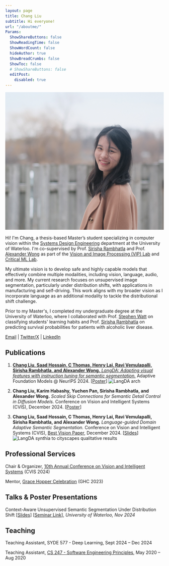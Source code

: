 ```yaml
---
layout: page
title: Chang Liu
subtitle: Hi everyone!
url: "/aboutme/"
Params:
  ShowShareButtons: false
  ShowReadingTime: false
  ShowWordCount: false
  hideAuthor: true
  ShowBreadCrumbs: false
  ShowToc: false
  # ShowShareButtons: false
  editPost:
    disabled: true
---
```

<!-- Chang is a Master’s student in Systems Design Engineering at the University of Waterloo, co-supervised by Prof. Sirisha Rambhatla and Prof. Alex Wong. Chang’s research focus is on unsupervised domain adaptation in Computer Vision, with application to manufacturing and medical imaging. -->

<!-- ### Hi, this is me! -->
<!-- ![A photo of Chang](../assets/img/aboutme/this_is_me.jpg#center) -->
![A photo of Chang](../assets/img/aboutme/winter_profile_pic.jpg#center)
<!-- {{< figure src="../assets/img/aboutme/winter_profile_pic.jpg#center" width=600 height=500 >}} -->

Hi! I'm Chang, a thesis-based Master’s student specializing in computer vision within the [Systems Design Engineering](https://uwaterloo.ca/systems-design-engineering/) department at the University of Waterloo. I'm co-supervised by Prof. [Sirisha Rambhatla](https://sirisharambhatla.com/) and Prof. [Alexander Wong](https://www.linkedin.com/in/alexander-wong-90650216/?originalSubdomain=ca) as part of the [Vision and Image Processing (VIP) Lab](https://vip.uwaterloo.ca/chang-liu/) and [Critical ML Lab](https://sirisharambhatla.com/criticalml/). 

My ultimate vision is to develop safe and highly capable models that effectively combine multiple modalities, including vision, language, audio, and more. My current research focuses on unsupervised image segmentation, particularly under distribution shifts, with applications in manufacturing and self-driving. This work aligns with my broader vision as I incorporate language as an additional modality to tackle the distributional shift challenge.

Prior to my Master's, I completed my undergraduate degree at the University of Waterloo, where I collaborated with Prof. [Stephen Watt](https://cs.uwaterloo.ca/~smwatt/) on classifying students' learning habits and Prof. [Sirisha Rambhatla](https://sirisharambhatla.com/) on predicting survival probabilities for patients with alcoholic liver disease.

[Email](chang.liu@uwaterloo.ca) | [Twitter/X](https://x.com/hellochangg) | [LinkedIn](www.linkedin.com/in/hellochang/)

<!-- {{< text-align >}} -->
<!-- {{< /text-align >}} -->

<!-- Check out some of my latest [projects](https://hellochang.com/projects/). -->

<!-- Email: chang [dot] liu [at] uwaterloo [dot] ca -->

## Publications
1. [**Chang Liu, Saad Hossain, C Thomas, Henry Lai, Ravi Vemulapalli, Sirisha Rambhatla, and Alexander Wong.** *LangDA: Adapting visual features with instruction tuning for semantic segmentation.*](https://openreview.net/pdf?id=iyULilaeYx) Adaptive Foundation Models @ NeurIPS 2024.
[[Poster](https://adaptive-foundation-models.org/posters/LangDA_AFM_2024_Poster.pdf)]
![LangDA arch](../assets/img/aboutme/NeurIPS%202024_%20UDA%20vs%20LangDA.png)

2. **Chang Liu, Karim Habashy, Yuchen Pan, Sirisha Rambhatla, and Alexander Wong.** *Scaled Skip Connections for Semantic Detail Control in Diffusion Models.* Conference on Vision and Intelligent Systems (CVIS), December 2024.
[[Poster](../assets/ppt/cvis_poster_diffusion.pdf)]

3. **Chang Liu, Saad Hossain, C Thomas, Henry Lai, Ravi Vemulapalli, Sirisha Rambhatla, and Alexander Wong.** *Language-guided Domain Adaptive Semantic Segmentation.* Conference on Vision and Intelligent Systems (CVIS), [Best Vision Paper](https://uwcvis.github.io/cvis2024/program), December 2024.
[[Slides](../assets/ppt/cvis_oral_ppt_langda.pdf)]
![LangDA synthia to cityscapes qualitative results](../assets/img/aboutme/LangDA_syn2cs_qual.png)

## Professional Services
Chair & Organizer, [10th Annual Conference on Vision and Intelligent Systems](https://uwcvis.github.io/cvis2024/) (CVIS 2024)

Mentor, [Grace Hopper Celebration](https://ghc.anitab.org/) (GHC 2023)

## Talks & Poster Presentations

Context-Aware Unsupervised Semantic Segmentation Under Distribution Shift [[Slides](../assets/ppt/uda_semseg_seminar.pdf)] [[Seminar Link](https://uwaterloo.ca/systems-design-engineering/events/grad-seminar-langda-language-guided-context-aware-domain)], *University of Waterloo, Nov 2024*

## Teaching
Teaching Assistant, SYDE 577 - Deep Learning, Sept 2024 – Dec 2024

Teaching Assistant, [CS 247 - Software Engineering Principles](https://student.cs.uwaterloo.ca/~cs247/), May 2020 – Aug 2020

<!-- ### Professional interests
So far, I liked every subject– they all serve a purpose and I enjoy learning about them. I just love learning haha.

In particular though, I really enjoy STEM subjects. Right now, I'm aspiring to be a professional Data Sceintist or perhaps a Software Engineer for my future career, and I've had 5+ internships in the field. -->




<!-- ### Outside of Work

I absolutely love reading! I can’t spend a day without reading at least a couple of pages of a book, no matter how busy I am.

Apart from reading, I especially like photojournalism and travel photography. I really enjoy capturing people's life in different countries and understanding various cutlures.  -->


<!-- and I always marvel at how vast, different yet similar the world can be. -->

 <!-- I’ve been to quite a few places (Ecuador, Tanzania, Greece, Israel, South Korea, to name a few). -->

<!-- to promote mutual understanding from cultures . Capture photos to show similarities and differences -->

<!-- But I recently got into portraiture and event photography, perhaps because quite a few student societies I joined needed me to cover for their event (such as 180 consulting, Women in CS, and MathSoc). -->



<!-- ![A photo that I took for the 180 Degrees Consulting Deloitte Event Workshop](../assets/img/aboutme/180_dc_deloitte_event_photo.jpg) -->



<!-- I also realized that photography is a great way to document our family life moments since I’m spending so much time away from my family in university.  -->

<!-- ![A photo of mom and sister](/assets/img/aboutme/mom_n_sis.jpg) -->

<!-- When I'm not coding or doing any of the above, you could find me sailing, kayaking, swimming, camping, hiking, skiing, skating, running, doing yoga, playing ultimate frisbee, playing basketball, playing badminton, drawing, playing clarinet, and more. I've dabbled in quite a few sports and I challenge you to find something that I haven't tried! -->

<!-- ![A photo of me skiing](/assets/img/aboutme/ski_photo.jpg) -->
